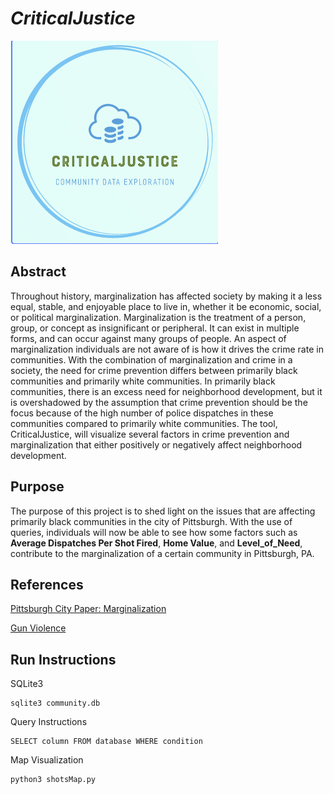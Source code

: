 # ***CriticalJustice***
 
![CriticalJustice](images/Logo.png)

## Abstract
Throughout history, marginalization has affected society by making it a less equal, stable, and enjoyable place to live in, whether it be economic, social, or political
marginalization. Marginalization is the treatment of a person, group, or concept as insignificant or peripheral. It can exist in multiple forms, and can 
occur against many groups of people. An aspect of marginalization individuals are not aware of is how it drives the crime rate in communities. With the combination 
of marginalization and crime in a society, the need for crime prevention differs between primarily black communities and primarily white communities. In primarily 
black communities, there is an excess need for neighborhood development, but it is overshadowed by the assumption that crime prevention should be the focus because 
of the high number of police dispatches in these communities compared to primarily white communities. The tool, CriticalJustice, will visualize several factors in 
crime prevention and marginalization that either positively or negatively affect neighborhood development. 


## Purpose
The purpose of this project is to shed light on the issues that are affecting primarily black communities in the city of Pittsburgh. 
With the use of queries, individuals will now be able to see how some factors such as __Average Dispatches Per Shot Fired__, __Home Value__, 
and __Level_of_Need__, contribute to the marginalization of a certain community in Pittsburgh, PA. 


## References 
[Pittsburgh City Paper: Marginalization](https://www.pghcitypaper.com/pittsburgh/turnout-data-show-marginalized-communities-often-have-quietest-voice-in-allegheny-county-elections/Content?oid=22722946)

[Gun Violence](https://www.wesa.fm/politics-government/2022-07-26/allegheny-county-homicide-report)

## Run Instructions

SQLite3 
```
sqlite3 community.db
```

Query Instructions 
``` 
SELECT column FROM database WHERE condition 
````

Map Visualization
```
python3 shotsMap.py
```

